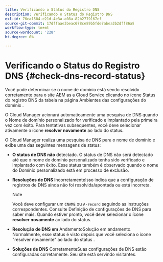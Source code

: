 ```yaml
---
title: Verificando o Status do Registro DNS
description: Verificando o Status do Registro DNS
exl-id: 76ca1584-e21d-4e3a-a08a-82b2779167cf
source-git-commit: 17dffaae3beac678ce89b5fde7abea3b2dff86a8
workflow-type: tm+mt
source-wordcount: '228'
ht-degree: 0%

---
```


# Verificando o Status do Registro DNS {#check-dns-record-status}

Você pode determinar se o nome de domínio está sendo resolvido corretamente para o site AEM as a Cloud Service clicando no ícone Status do registro DNS da tabela na página Ambientes das configurações do domínio .

O Cloud Manager acionará automaticamente uma pesquisa de DNS quando o Nome de domínio personalizado for verificado e implantado pela primeira vez com êxito. Para tentativas subsequentes, você deve selecionar ativamente o ícone **resolver novamente** ao lado do status.

O Cloud Manager realiza uma pesquisa de DNS para o nome de domínio e exibe uma das seguintes mensagens de status:

* **O status de DNS não**
detectado. O status de DNS não será detectado até que o nome de domínio personalizado tenha sido verificado e implantado com êxito. Esse status também é observado quando o nome do Domínio personalizado está em processo de exclusão.

* **Resoluções de DNS**
IncorretamenteIsso indica que a configuração de registros de DNS ainda não foi resolvida/apontada ou está incorreta.

   >[!NOTE]
   >Você deve configurar um `CNAME` ou `A-record` seguindo as instruções correspondentes. Consulte Definição de configurações de DNS para saber mais. Quando estiver pronto, você deve selecionar o ícone **resolver novamente** ao lado do status.

* **Resolução de DNS em**
AndamentoSolução em andamento. Normalmente, esse status é visto depois que você seleciona o ícone &quot;resolver novamente&quot; ao lado do status .

* **Soluções de DNS**
CorretamenteSuas configurações de DNS estão configuradas corretamente. Seu site está servindo visitantes.
